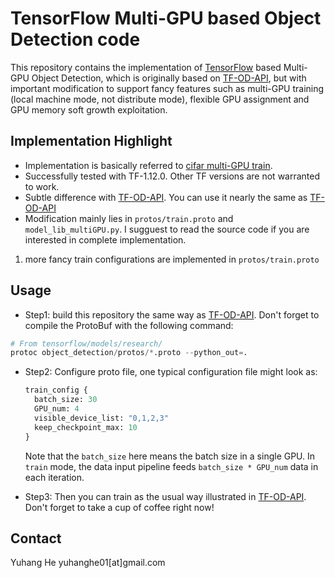 # TensorFlow Multi-GPU based Object Detection code

This repository contains the implementation of [TensorFlow](https://www.tensorflow.org/) based Multi-GPU Object Detection, which is originally based on [TF-OD-API](https://github.com/tensorflow/models/tree/master/research/object_detection), but with important modification to support fancy features such as multi-GPU training (local machine mode, not distribute mode), flexible GPU assignment and GPU memory soft growth exploitation.

## Implementation Highlight

* Implementation is basically referred to [cifar multi-GPU train](https://github.com/tensorflow/models/blob/master/tutorials/image/cifar10/cifar10_multi_gpu_train.py).
* Successfully tested with TF-1.12.0. Other TF versions are not warranted to work.
* Subtle difference with [TF-OD-API](https://github.com/tensorflow/models/tree/master/research/object_detection). You can use it nearly the same as [TF-OD-API](https://github.com/tensorflow/models/tree/master/research/object_detection)
* Modification mainly lies in `protos/train.proto` and `model_lib_multiGPU.py`. I sugguest to read the source code if you are interested in complete implementation.

1. more fancy train configurations are implemented in `protos/train.proto`


## Usage

* Step1: build this repository the same way as [TF-OD-API](https://github.com/tensorflow/models/tree/master/research/object_detection). Don't forget to compile the ProtoBuf with the following command:
 
 ```python
 # From tensorflow/models/research/
 protoc object_detection/protos/*.proto --python_out=.
 ```

* Step2: Configure proto file, one typical configuration file might look as:

  ```python
  train_config {
    batch_size: 30
    GPU_num: 4
    visible_device_list: "0,1,2,3"
    keep_checkpoint_max: 10
  }
  ```

  Note that the `batch_size` here means the batch size in a single GPU. In `train` mode, the data input pipeline feeds `batch_size * GPU_num` data in each iteration.

* Step3: Then you can train as the usual way illustrated in [TF-OD-API](https://github.com/tensorflow/models/tree/master/research/object_detection). Don't forget to take a cup of coffee right now!

## Contact

Yuhang He yuhanghe01[at]gmail.com
